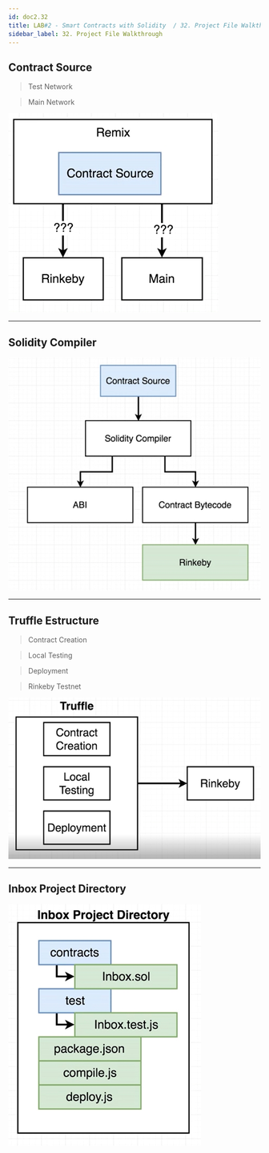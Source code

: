 ```yaml
---
id: doc2.32
title: LAB#2 - Smart Contracts with Solidity  / 32. Project File Walkthrough
sidebar_label: 32. Project File Walkthrough
---
```


## Contract Source

> Test Network

> Main Network

![alt text](.\assets\Imagem32_1.jpg)


---

## Solidity Compiler



![alt text](.\assets\Imagem32_2.jpg)

---

## Truffle Estructure

> Contract Creation

> Local Testing

> Deployment

> Rinkeby Testnet

![alt text](.\assets\Imagem32_3.jpg)



---

## Inbox Project Directory

![alt text](.\assets\Imagem32_4.jpg)




